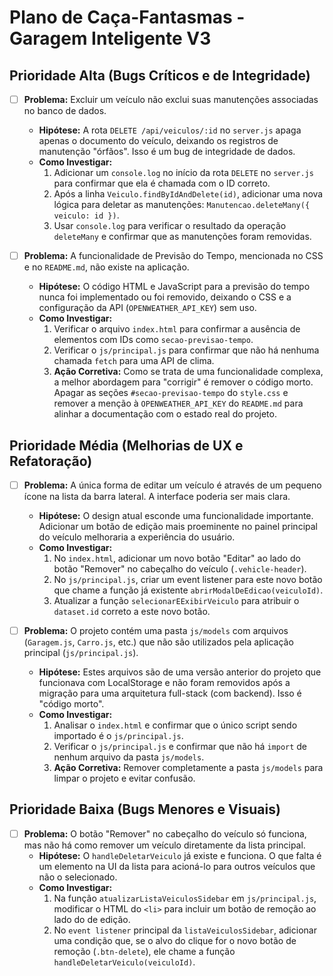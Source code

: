 # Plano de Caça-Fantasmas - Garagem Inteligente V3

## Prioridade Alta (Bugs Críticos e de Integridade)

- [ ] **Problema:** Excluir um veículo não exclui suas manutenções associadas no banco de dados.
  - **Hipótese:** A rota `DELETE /api/veiculos/:id` no `server.js` apaga apenas o documento do veículo, deixando os registros de manutenção "órfãos". Isso é um bug de integridade de dados.
  - **Como Investigar:**
    1.  Adicionar um `console.log` no início da rota `DELETE` no `server.js` para confirmar que ela é chamada com o ID correto.
    2.  Após a linha `Veiculo.findByIdAndDelete(id)`, adicionar uma nova lógica para deletar as manutenções: `Manutencao.deleteMany({ veiculo: id })`.
    3.  Usar `console.log` para verificar o resultado da operação `deleteMany` e confirmar que as manutenções foram removidas.

- [ ] **Problema:** A funcionalidade de Previsão do Tempo, mencionada no CSS e no `README.md`, não existe na aplicação.
  - **Hipótese:** O código HTML e JavaScript para a previsão do tempo nunca foi implementado ou foi removido, deixando o CSS e a configuração da API (`OPENWEATHER_API_KEY`) sem uso.
  - **Como Investigar:**
    1.  Verificar o arquivo `index.html` para confirmar a ausência de elementos com IDs como `secao-previsao-tempo`.
    2.  Verificar o `js/principal.js` para confirmar que não há nenhuma chamada `fetch` para uma API de clima.
    3.  **Ação Corretiva:** Como se trata de uma funcionalidade complexa, a melhor abordagem para "corrigir" é remover o código morto. Apagar as seções `#secao-previsao-tempo` do `style.css` e remover a menção à `OPENWEATHER_API_KEY` do `README.md` para alinhar a documentação com o estado real do projeto.

## Prioridade Média (Melhorias de UX e Refatoração)

- [ ] **Problema:** A única forma de editar um veículo é através de um pequeno ícone na lista da barra lateral. A interface poderia ser mais clara.
  - **Hipótese:** O design atual esconde uma funcionalidade importante. Adicionar um botão de edição mais proeminente no painel principal do veículo melhoraria a experiência do usuário.
  - **Como Investigar:**
    1.  No `index.html`, adicionar um novo botão "Editar" ao lado do botão "Remover" no cabeçalho do veículo (`.vehicle-header`).
    2.  No `js/principal.js`, criar um event listener para este novo botão que chame a função já existente `abrirModalDeEdicao(veiculoId)`.
    3.  Atualizar a função `selecionarEExibirVeiculo` para atribuir o `dataset.id` correto a este novo botão.

- [ ] **Problema:** O projeto contém uma pasta `js/models` com arquivos (`Garagem.js`, `Carro.js`, etc.) que não são utilizados pela aplicação principal (`js/principal.js`).
  - **Hipótese:** Estes arquivos são de uma versão anterior do projeto que funcionava com LocalStorage e não foram removidos após a migração para uma arquitetura full-stack (com backend). Isso é "código morto".
  - **Como Investigar:**
    1.  Analisar o `index.html` e confirmar que o único script sendo importado é o `js/principal.js`.
    2.  Verificar o `js/principal.js` e confirmar que não há `import` de nenhum arquivo da pasta `js/models`.
    3.  **Ação Corretiva:** Remover completamente a pasta `js/models` para limpar o projeto e evitar confusão.

## Prioridade Baixa (Bugs Menores e Visuais)

- [ ] **Problema:** O botão "Remover" no cabeçalho do veículo só funciona, mas não há como remover um veículo diretamente da lista principal.
  - **Hipótese:** O `handleDeletarVeiculo` já existe e funciona. O que falta é um elemento na UI da lista para acioná-lo para outros veículos que não o selecionado.
  - **Como Investigar:**
    1.  Na função `atualizarListaVeiculosSidebar` em `js/principal.js`, modificar o HTML do `<li>` para incluir um botão de remoção ao lado do de edição.
    2.  No `event listener` principal da `listaVeiculosSidebar`, adicionar uma condição que, se o alvo do clique for o novo botão de remoção (`.btn-delete`), ele chame a função `handleDeletarVeiculo(veiculoId)`.